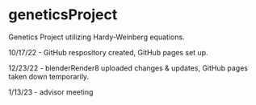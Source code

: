 # geneticsProject



Genetics Project utilizing Hardy-Weinberg equations.

10/17/22 - GitHub respository created, GitHub pages set up.

12/23/22 - blenderRender8 uploaded changes & updates, GitHub pages taken down temporarily.

1/13/23 - advisor meeting
